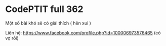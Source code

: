 # CodePTIT full 362

Một số bài khó sẽ có giải thích ( hên xui )


Liên hệ: https://www.facebook.com/profile.php?id=100006973576465 (có vợ rồi)



